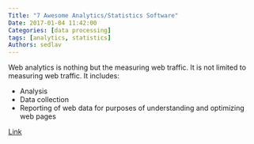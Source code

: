 ```yaml
---
Title: "7 Awesome Analytics/Statistics Software"
Date: 2017-01-04 11:42:00
Categories: [data processing]
tags: [analytics, statistics]
Authors: sedlav
---
```


Web analytics is nothing but the measuring web traffic. It is not limited to measuring web traffic. It includes:

* Analysis
* Data collection
* Reporting of web data for purposes of understanding and optimizing web pages

[Link](https://www.cyberciti.biz/open-source/7-awesome-open-source-analytics-weblog-analysis-softwares/)
